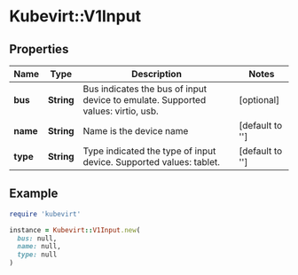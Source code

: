 # Kubevirt::V1Input

## Properties

| Name | Type | Description | Notes |
| ---- | ---- | ----------- | ----- |
| **bus** | **String** | Bus indicates the bus of input device to emulate. Supported values: virtio, usb. | [optional] |
| **name** | **String** | Name is the device name | [default to &#39;&#39;] |
| **type** | **String** | Type indicated the type of input device. Supported values: tablet. | [default to &#39;&#39;] |

## Example

```ruby
require 'kubevirt'

instance = Kubevirt::V1Input.new(
  bus: null,
  name: null,
  type: null
)
```

